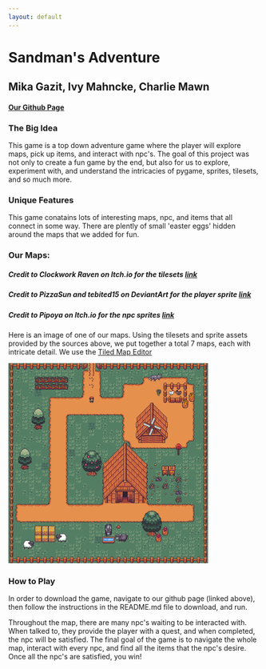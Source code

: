 ```yaml
---
layout: default
---
```


# Sandman's Adventure
## Mika Gazit, Ivy Mahncke, Charlie Mawn
#### [Our Github Page](https://github.com/olincollege/top-down-dungeon-crawler)


### The Big Idea
This game is a top down adventure game where the player will explore maps, pick up items, and interact with npc's. The goal of this project was not only to create a fun game by the end, but also for us to explore, experiment with, and understand the intricacies of pygame, sprites, tilesets, and so much more. 

### Unique Features
This game conatains lots of interesting maps, npc, and items that all connect in some way. There are plently of small 'easter eggs' hidden around the maps that we added for fun. 

### Our Maps:
##### Credit to Clockwork Raven on Itch.io for the tilesets [link](https://itch.io/s/87673/raven-fantasy-tilesets-full-collection)
##### Credit to PizzaSun and tebited15 on DeviantArt for the player sprite [link](https://www.deviantart.com/pizzasun/art/Pokemon-XY-Male-Trainer-Gen-IV-Style-698428061)
##### Credit to Pipoya on Itch.io for the npc sprites [link](https://pipoya.itch.io/pipoya-free-rpg-character-sprites-32x32)

Here is an image of one of our maps. Using the tilesets and sprite assets provided by the sources above, we put together a total 7 maps, each with intricate detail. We use the [Tiled Map Editor](https://thorbjorn.itch.io/tiled)


<img src="Game_image_1.png" width="400" height="400">

### How to Play
In order to download the game, navigate to our github page (linked above), then follow the instructions in the README.md file to download, and run. 

Throughout the map, there are many npc's waiting to be interacted with. When talked to, they provide the player with a quest, and when completed, the npc will be satisfied. The final goal of the game is to navigate the whole map, interact with every npc, and find all the items that the npc's desire. Once all the npc's are satisfied, you win!




